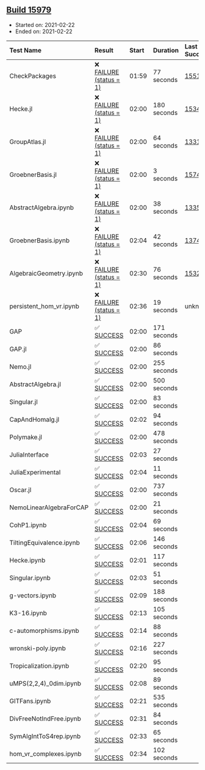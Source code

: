 ## [Build 15979](https://oscarci.mathematik.uni-kl.de/job/oscar/15979/)

* Started on: 2021-02-22
* Ended on: 2021-02-22

| Test Name    | Result | Start | Duration | Last Success | First Failure |
|:-------------|:-------|:------|:---------|:-------------|:--------------|
| CheckPackages | ❌ [FAILURE (status = 1)](https://oscarci.mathematik.uni-kl.de/job/oscar/15979/artifact/logs/build-15979/CheckPackages.log) | 01:59 | 77 seconds | [15514](https://oscarci.mathematik.uni-kl.de/job/oscar/15514/) | [15515](https://oscarci.mathematik.uni-kl.de/job/oscar/15515/) |
| Hecke.jl | ❌ [FAILURE (status = 1)](https://oscarci.mathematik.uni-kl.de/job/oscar/15979/artifact/logs/build-15979/Hecke.jl.log) | 02:00 | 180 seconds | [15344](https://oscarci.mathematik.uni-kl.de/job/oscar/15344/) | [15348](https://oscarci.mathematik.uni-kl.de/job/oscar/15348/) |
| GroupAtlas.jl | ❌ [FAILURE (status = 1)](https://oscarci.mathematik.uni-kl.de/job/oscar/15979/artifact/logs/build-15979/GroupAtlas.jl.log) | 02:00 | 64 seconds | [13311](https://oscarci.mathematik.uni-kl.de/job/oscar/13311/) | [13312](https://oscarci.mathematik.uni-kl.de/job/oscar/13312/) |
| GroebnerBasis.jl | ❌ [FAILURE (status = 1)](https://oscarci.mathematik.uni-kl.de/job/oscar/15979/artifact/logs/build-15979/GroebnerBasis.jl.log) | 02:00 | 3 seconds | [15745](https://oscarci.mathematik.uni-kl.de/job/oscar/15745/) | [15746](https://oscarci.mathematik.uni-kl.de/job/oscar/15746/) |
| AbstractAlgebra.ipynb | ❌ [FAILURE (status = 1)](https://oscarci.mathematik.uni-kl.de/job/oscar/15979/artifact/logs/build-15979/AbstractAlgebra.ipynb.log) | 02:00 | 38 seconds | [13355](https://oscarci.mathematik.uni-kl.de/job/oscar/13355/) | [13356](https://oscarci.mathematik.uni-kl.de/job/oscar/13356/) |
| GroebnerBasis.ipynb | ❌ [FAILURE (status = 1)](https://oscarci.mathematik.uni-kl.de/job/oscar/15979/artifact/logs/build-15979/GroebnerBasis.ipynb.log) | 02:04 | 42 seconds | [13748](https://oscarci.mathematik.uni-kl.de/job/oscar/13748/) | [13749](https://oscarci.mathematik.uni-kl.de/job/oscar/13749/) |
| AlgebraicGeometry.ipynb | ❌ [FAILURE (status = 1)](https://oscarci.mathematik.uni-kl.de/job/oscar/15979/artifact/logs/build-15979/AlgebraicGeometry.ipynb.log) | 02:30 | 76 seconds | [15322](https://oscarci.mathematik.uni-kl.de/job/oscar/15322/) | [15323](https://oscarci.mathematik.uni-kl.de/job/oscar/15323/) |
| persistent_hom_vr.ipynb | ❌ [FAILURE (status = 1)](https://oscarci.mathematik.uni-kl.de/job/oscar/15979/artifact/logs/build-15979/persistent_hom_vr.ipynb.log) | 02:36 | 19 seconds | unknown | unknown |
| GAP | ✅ [SUCCESS](https://oscarci.mathematik.uni-kl.de/job/oscar/15979/artifact/logs/build-15979/GAP.log) | 02:00 | 171 seconds |  |  |
| GAP.jl | ✅ [SUCCESS](https://oscarci.mathematik.uni-kl.de/job/oscar/15979/artifact/logs/build-15979/GAP.jl.log) | 02:00 | 86 seconds |  |  |
| Nemo.jl | ✅ [SUCCESS](https://oscarci.mathematik.uni-kl.de/job/oscar/15979/artifact/logs/build-15979/Nemo.jl.log) | 02:00 | 255 seconds |  |  |
| AbstractAlgebra.jl | ✅ [SUCCESS](https://oscarci.mathematik.uni-kl.de/job/oscar/15979/artifact/logs/build-15979/AbstractAlgebra.jl.log) | 02:00 | 500 seconds |  |  |
| Singular.jl | ✅ [SUCCESS](https://oscarci.mathematik.uni-kl.de/job/oscar/15979/artifact/logs/build-15979/Singular.jl.log) | 02:00 | 83 seconds |  |  |
| CapAndHomalg.jl | ✅ [SUCCESS](https://oscarci.mathematik.uni-kl.de/job/oscar/15979/artifact/logs/build-15979/CapAndHomalg.jl.log) | 02:02 | 94 seconds |  |  |
| Polymake.jl | ✅ [SUCCESS](https://oscarci.mathematik.uni-kl.de/job/oscar/15979/artifact/logs/build-15979/Polymake.jl.log) | 02:00 | 478 seconds |  |  |
| JuliaInterface | ✅ [SUCCESS](https://oscarci.mathematik.uni-kl.de/job/oscar/15979/artifact/logs/build-15979/JuliaInterface.log) | 02:03 | 27 seconds |  |  |
| JuliaExperimental | ✅ [SUCCESS](https://oscarci.mathematik.uni-kl.de/job/oscar/15979/artifact/logs/build-15979/JuliaExperimental.log) | 02:04 | 11 seconds |  |  |
| Oscar.jl | ✅ [SUCCESS](https://oscarci.mathematik.uni-kl.de/job/oscar/15979/artifact/logs/build-15979/Oscar.jl.log) | 02:00 | 737 seconds |  |  |
| NemoLinearAlgebraForCAP | ✅ [SUCCESS](https://oscarci.mathematik.uni-kl.de/job/oscar/15979/artifact/logs/build-15979/NemoLinearAlgebraForCAP.log) | 02:00 | 21 seconds |  |  |
| CohP1.ipynb | ✅ [SUCCESS](https://oscarci.mathematik.uni-kl.de/job/oscar/15979/artifact/logs/build-15979/CohP1.ipynb.log) | 02:04 | 69 seconds |  |  |
| TiltingEquivalence.ipynb | ✅ [SUCCESS](https://oscarci.mathematik.uni-kl.de/job/oscar/15979/artifact/logs/build-15979/TiltingEquivalence.ipynb.log) | 02:06 | 146 seconds |  |  |
| Hecke.ipynb | ✅ [SUCCESS](https://oscarci.mathematik.uni-kl.de/job/oscar/15979/artifact/logs/build-15979/Hecke.ipynb.log) | 02:01 | 117 seconds |  |  |
| Singular.ipynb | ✅ [SUCCESS](https://oscarci.mathematik.uni-kl.de/job/oscar/15979/artifact/logs/build-15979/Singular.ipynb.log) | 02:03 | 51 seconds |  |  |
| g-vectors.ipynb | ✅ [SUCCESS](https://oscarci.mathematik.uni-kl.de/job/oscar/15979/artifact/logs/build-15979/g-vectors.ipynb.log) | 02:09 | 188 seconds |  |  |
| K3-16.ipynb | ✅ [SUCCESS](https://oscarci.mathematik.uni-kl.de/job/oscar/15979/artifact/logs/build-15979/K3-16.ipynb.log) | 02:13 | 105 seconds |  |  |
| c-automorphisms.ipynb | ✅ [SUCCESS](https://oscarci.mathematik.uni-kl.de/job/oscar/15979/artifact/logs/build-15979/c-automorphisms.ipynb.log) | 02:14 | 88 seconds |  |  |
| wronski-poly.ipynb | ✅ [SUCCESS](https://oscarci.mathematik.uni-kl.de/job/oscar/15979/artifact/logs/build-15979/wronski-poly.ipynb.log) | 02:16 | 227 seconds |  |  |
| Tropicalization.ipynb | ✅ [SUCCESS](https://oscarci.mathematik.uni-kl.de/job/oscar/15979/artifact/logs/build-15979/Tropicalization.ipynb.log) | 02:20 | 95 seconds |  |  |
| uMPS(2,2,4)_0dim.ipynb | ✅ [SUCCESS](https://oscarci.mathematik.uni-kl.de/job/oscar/15979/artifact/logs/build-15979/uMPS-2-2-4-_0dim.ipynb.log) | 02:08 | 89 seconds |  |  |
| GITFans.ipynb | ✅ [SUCCESS](https://oscarci.mathematik.uni-kl.de/job/oscar/15979/artifact/logs/build-15979/GITFans.ipynb.log) | 02:21 | 535 seconds |  |  |
| DivFreeNotIndFree.ipynb | ✅ [SUCCESS](https://oscarci.mathematik.uni-kl.de/job/oscar/15979/artifact/logs/build-15979/DivFreeNotIndFree.ipynb.log) | 02:31 | 84 seconds |  |  |
| SymAlgIntToS4rep.ipynb | ✅ [SUCCESS](https://oscarci.mathematik.uni-kl.de/job/oscar/15979/artifact/logs/build-15979/SymAlgIntToS4rep.ipynb.log) | 02:33 | 65 seconds |  |  |
| hom_vr_complexes.ipynb | ✅ [SUCCESS](https://oscarci.mathematik.uni-kl.de/job/oscar/15979/artifact/logs/build-15979/hom_vr_complexes.ipynb.log) | 02:34 | 102 seconds |  |  |
